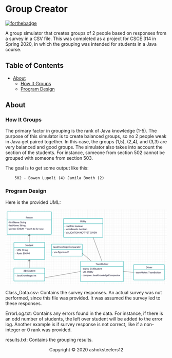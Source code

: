 # Group Creator

[![forthebadge](https://forthebadge.com/images/badges/made-with-java.svg)](http://forthebadge.com)

A group simulator that creates groups of 2 people based on responses from a survey in a CSV file. This was completed as a project for CSCE 314 in Spring 2020, in which the grouping was intended for students in a Java course. 

## Table of Contents
- [About](#about)
  - [How It Groups](#how-it-groups)
  - [Program Design](#program-design)

## About

### How It Groups

The primary factor in grouping is the rank of Java knowledge (1-5). The purpose of this simulator is to create balanced groups, so no 2 people weak in Java get paired together. In this case, the groups (1,5), (2,4), and (3,3) are very balanced and good groups. The simulator also takes into account the section of the students. For instance, someone from section 502 cannot be grouped with someone from section 503. 

The goal is to get some output like this: 

        502 - Bowen Lupoli (4) Jamila Booth (2)

### Program Design

Here is the provided UML: 

![Code Setup](UML_Code_Setup.png)

Class_Data.csv: Contains the survey responses. An actual survey was not performed, since this file was provided. It was assumed the survey led to these responses. 

ErrorLog.txt: Contains any errors found in the data. For instance, if there is an odd number of students, the left over student will be added to the error log. Another example is if survey response is not correct, like if a non-integer or 0 rank was provided. 

results.txt: Contains the grouping results. 

<p align="center">
  Copyright © 2020 ashoksteelers12
</p>
